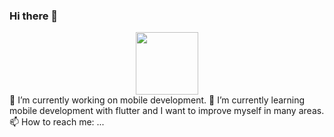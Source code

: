 ### Hi there 👋
<div id="header" align="center">
  <img src="" width="100"/>

</div>

<div id="header" align="start">
🔭 I’m currently working on mobile development.
🌱 I’m currently learning mobile development with flutter and I want to improve myself in many areas.
📫 How to reach me: ...

</div>




<!--
**ozrbrko/ozrbrko** is a ✨ _special_ ✨ repository because its `README.md` (this file) appears on your GitHub profile.

Here are some ideas to get you started:

- 🔭 I’m currently working on ...
- 🌱 I’m currently learning ...
- 👯 I’m looking to collaborate on ...
- 🤔 I’m looking for help with ...
- 💬 Ask me about ...
- 📫 How to reach me: ...
- 😄 Pronouns: ...
- ⚡ Fun fact: ...
-->
